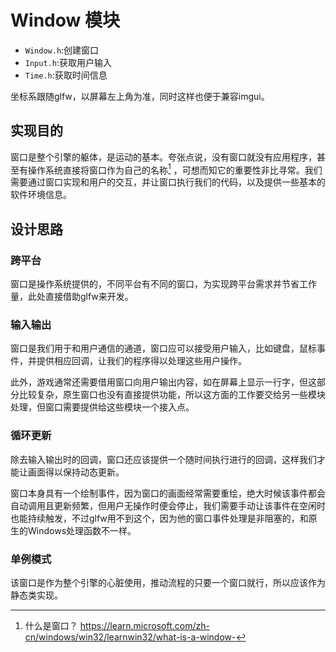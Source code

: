 ﻿# Window 模块

- `Window.h`:创建窗口
- `Input.h`:获取用户输入
- `Time.h`:获取时间信息

坐标系跟随glfw，以屏幕左上角为准，同时这样也便于兼容imgui。

## 实现目的

窗口是整个引擎的躯体，是运动的基本。夸张点说，没有窗口就没有应用程序，甚至有操作系统直接将窗口作为自己的名称[^1]
，可想而知它的重要性非比寻常。我们需要通过窗口实现和用户的交互，并让窗口执行我们的代码，以及提供一些基本的软件环境信息。

## 设计思路

### 跨平台

窗口是操作系统提供的，不同平台有不同的窗口，为实现跨平台需求并节省工作量，此处直接借助glfw来开发。

### 输入输出

窗口是我们用于和用户通信的通道，窗口应可以接受用户输入，比如键盘，鼠标事件，并提供相应回调，让我们的程序得以处理这些用户操作。

此外，游戏通常还需要借用窗口向用户输出内容，如在屏幕上显示一行字，但这部分比较复杂，原生窗口也没有直接提供功能，所以这方面的工作要交给另一些模块处理，但窗口需要提供给这些模块一个接入点。

### 循环更新

除去输入输出时的回调，窗口还应该提供一个随时间执行进行的回调，这样我们才能让画面得以保持动态更新。

窗口本身具有一个绘制事件，因为窗口的画面经常需要重绘，绝大时候该事件都会自动调用且更新频繁，但用户无操作时便会停止，我们需要手动让该事件在空闲时也能持续触发，不过glfw用不到这个，因为他的窗口事件处理是非阻塞的，和原生的Windows处理函数不一样。

### 单例模式

该窗口是作为整个引擎的心脏使用，推动流程的只要一个窗口就行，所以应该作为静态类实现。

[^1]: 什么是窗口？ https://learn.microsoft.com/zh-cn/windows/win32/learnwin32/what-is-a-window-